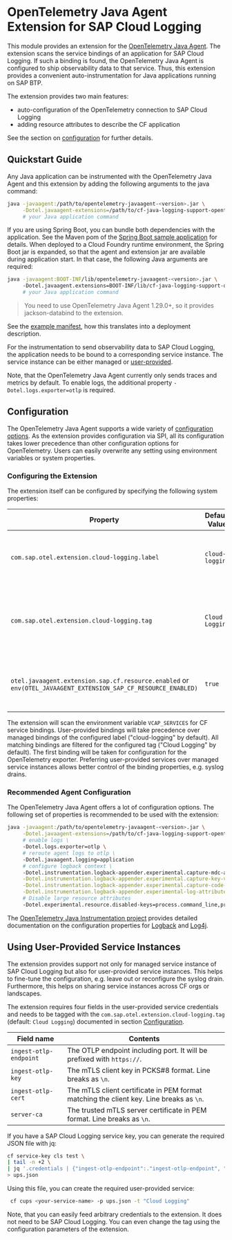 # OpenTelemetry Java Agent Extension for SAP Cloud Logging

This module provides an extension for the [OpenTelemetry Java Agent](https://opentelemetry.io/docs/instrumentation/java/automatic/).
The extension scans the service bindings of an application for SAP Cloud Logging.
If such a binding is found, the OpenTelemetry Java Agent is configured to ship observability data to that service.
Thus, this extension provides a convenient auto-instrumentation for Java applications running on SAP BTP.

The extension provides two main features:

* auto-configuration of the OpenTelemetry connection to SAP Cloud Logging
* adding resource attributes to describe the CF application

See the section on [configuration](#configuration) for further details.

## Quickstart Guide

Any Java application can be instrumented with the OpenTelemetry Java Agent and this extension by adding the following arguments to the java command:

```sh
java -javaagent:/path/to/opentelemetry-javaagent-<version>.jar \
     -Dotel.javaagent-extensions=/path/to/cf-java-logging-support-opentelemetry-agent-extension-<versions>.jar \
     # your Java application command
```

If you are using Spring Boot, you can bundle both dependencies with the application.
See the Maven pom of the [Spring Boot sample application](../sample-spring-boot/pom.xml) for details.
When deployed to a Cloud Foundry runtime environment, the Spring Boot jar is expanded, so that the agent and extension jar are available during application start.
In that case, the following Java arguments are required:

```sh
java -javaagent:BOOT-INF/lib/opentelemetry-javaagent-<version>.jar \ 
     -Dotel.javaagent.extensions=BOOT-INF/lib/cf-java-logging-support-opentelemetry-agent-extension-<version>.jar \
     # your Java application command
```

> You need to use OpenTelemetry Java Agent 1.29.0+, so it provides jackson-databind to the extension.

See the [example manifest](../sample-spring-boot/manifest-otel-javaagent.yml), how this translates into a deployment description.

For the instrumentation to send observability data to SAP Cloud Logging, the application needs to be bound to a corresponding service instance.
The service instance can be either managed or [user-provided](#using-user-provided-service-instances).

Note, that the OpenTelemetry Java Agent currently only sends traces and metrics by default.
To enable logs, the additional property `-Dotel.logs.exporter=otlp` is required.

## Configuration

The OpenTelemetry Java Agent supports a wide variety of [configuration options](https://opentelemetry.io/docs/instrumentation/java/automatic/agent-config/).
As the extension provides configuration via SPI, all its configuration takes lower precedence than other configuration options for OpenTelemetry.
Users can easily overwrite any setting using environment variables or system properties.

### Configuring the Extension

The extension itself can be configured by specifying the following system properties:

| Property | Default Value | Comment |
|----------|---------------|---------|
| `com.sap.otel.extension.cloud-logging.label` | `cloud-logging` | The label of the managed service binding to bind to. |
| `com.sap.otel.extension.cloud-logging.tag` | `Cloud Logging` | The tag of any service binding (managed or user-provided) to bind to. |
| `otel.javaagent.extension.sap.cf.resource.enabled` or `env(OTEL_JAVAAGENT_EXTENSION_SAP_CF_RESOURCE_ENABLED)` | `true` | Whether to add CF resource attributes to all events. |

The extension will scan the environment variable `VCAP_SERVICES` for CF service bindings.
User-provided bindings will take precedence over managed bindings of the configured label ("cloud-logging" by default).
All matching bindings are filtered for the configured tag ("Cloud Logging" by default).
The first binding will be taken for configuration for the OpenTelemetry exporter.
Preferring user-provided services over managed service instances allows better control of the binding properties, e.g. syslog drains.

### Recommended Agent Configuration

The OpenTelemetry Java Agent offers a lot of configuration options.
The following set of properties is recommended to be used with the extension:

```sh
java -javaagent:/path/to/opentelemetry-javaagent-<version>.jar \
     -Dotel.javaagent-extensions=/path/to/cf-java-logging-support-opentelemetry-agent-extension-<versions>.jar \
     # enable logs \
     -Dotel.logs.exporter=otlp \
     # reroute agent logs to otlp \
     -Dotel.javaagent.logging=application
     # configure logback context \
     -Dotel.instrumentation.logback-appender.experimental.capture-mdc-attributes=* \
     -Dotel.instrumentation.logback-appender.experimental.capture-key-value-pair-attributes=true \
     -Dotel.instrumentation.logback-appender.experimental.capture-code-attributes=true \
     -Dotel.instrumentation.logback-appender.experimental-log-attributes=true \
     # Disable large resource attributes
     -Dotel.experimental.resource.disabled-keys=process.command_line,process.command_args,process.executable.path
```

The [OpenTelemetry Java Instrumentation project](https://github.com/open-telemetry/opentelemetry-java-instrumentation) provides detailed documentation on the configuration properties for [Logback](https://github.com/open-telemetry/opentelemetry-java-instrumentation/tree/main/instrumentation/logback/logback-appender-1.0/javaagent) and [Log4j](https://github.com/open-telemetry/opentelemetry-java-instrumentation/tree/main/instrumentation/log4j/log4j-appender-2.17/javaagent).

## Using User-Provided Service Instances

The extension provides support not only for managed service instance of SAP Cloud Logging but also for user-provided service instances.
This helps to fine-tune the configuration, e.g. leave out or reconfigure the syslog drain.
Furthermore, this helps on sharing service instances across CF orgs or landscapes.

The extension requires four fields in the user-provided service credentials and needs to be tagged with the `com.sap.otel.extension.cloud-logging.tag` (default: `Cloud Logging`) documented in section [Configuration](#configuration).

| Field name | Contents |
|------------|---------|
| `ingest-otlp-endpoint` | The OTLP endpoint including port. It will be prefixed with `https://`. |
| `ingest-otlp-key` | The mTLS client key in PCKS#8 format. Line breaks as `\n`. |
| `ingest-otlp-cert`| The mTLS client certificate in PEM format matching the client key. Line breaks as `\n`. |
| `server-ca` | The trusted mTLS server certificate in PEM format. Line breaks as `\n`. |

If you have a SAP Cloud Logging service key, you can generate the required JSON file with jq:

```bash
cf service-key cls test \
| tail -n +2 \
| jq '.credentials | {"ingest-otlp-endpoint":."ingest-otlp-endpoint", "ingest-otlp-cert":."ingest-otlp-cert", "ingest-otlp-key":."ingest-otlp-key", "server-ca":."server-ca"}' \
> ups.json
```

Using this file, you can create the required user-provided service:

```bash
 cf cups <your-service-name> -p ups.json -t "Cloud Logging" 
```

Note, that you can easily feed arbitrary credentials to the extension.
It does not need to be SAP Cloud Logging.
You can even change the tag using the configuration parameters of the extension.
